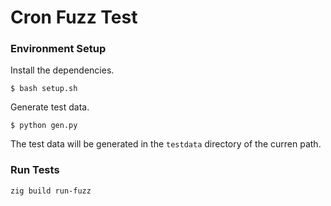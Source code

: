 # Cron Fuzz Test

### Environment Setup

Install the dependencies.

```
$ bash setup.sh
```

Generate test data.

```
$ python gen.py
```

The test data will be generated in the `testdata` directory of the curren path.

### Run Tests

```
zig build run-fuzz
```
